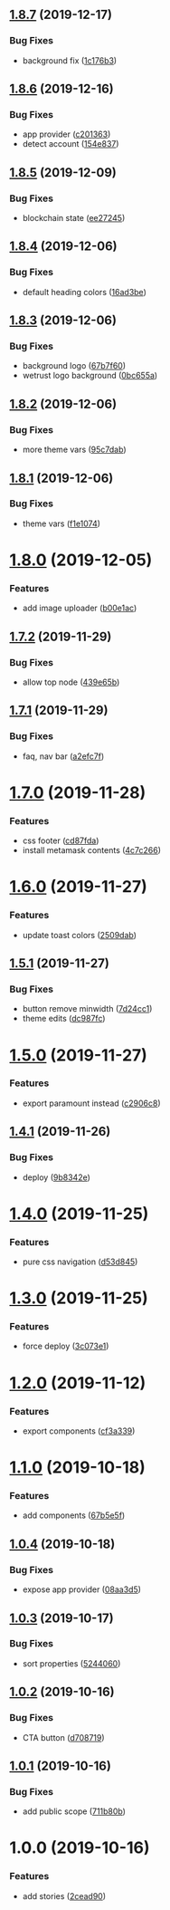 ## [1.8.7](https://github.com/WeTrustPlatform/wetrust-ui/compare/v1.8.6...v1.8.7) (2019-12-17)


### Bug Fixes

* background fix ([1c176b3](https://github.com/WeTrustPlatform/wetrust-ui/commit/1c176b3))

## [1.8.6](https://github.com/WeTrustPlatform/wetrust-ui/compare/v1.8.5...v1.8.6) (2019-12-16)


### Bug Fixes

* app provider ([c201363](https://github.com/WeTrustPlatform/wetrust-ui/commit/c201363))
* detect account ([154e837](https://github.com/WeTrustPlatform/wetrust-ui/commit/154e837))

## [1.8.5](https://github.com/WeTrustPlatform/wetrust-ui/compare/v1.8.4...v1.8.5) (2019-12-09)


### Bug Fixes

* blockchain state ([ee27245](https://github.com/WeTrustPlatform/wetrust-ui/commit/ee27245))

## [1.8.4](https://github.com/WeTrustPlatform/wetrust-ui/compare/v1.8.3...v1.8.4) (2019-12-06)


### Bug Fixes

* default heading colors ([16ad3be](https://github.com/WeTrustPlatform/wetrust-ui/commit/16ad3be))

## [1.8.3](https://github.com/WeTrustPlatform/wetrust-ui/compare/v1.8.2...v1.8.3) (2019-12-06)


### Bug Fixes

* background logo ([67b7f60](https://github.com/WeTrustPlatform/wetrust-ui/commit/67b7f60))
* wetrust logo background ([0bc655a](https://github.com/WeTrustPlatform/wetrust-ui/commit/0bc655a))

## [1.8.2](https://github.com/WeTrustPlatform/wetrust-ui/compare/v1.8.1...v1.8.2) (2019-12-06)


### Bug Fixes

* more theme vars ([95c7dab](https://github.com/WeTrustPlatform/wetrust-ui/commit/95c7dab))

## [1.8.1](https://github.com/WeTrustPlatform/wetrust-ui/compare/v1.8.0...v1.8.1) (2019-12-06)


### Bug Fixes

* theme vars ([f1e1074](https://github.com/WeTrustPlatform/wetrust-ui/commit/f1e1074))

# [1.8.0](https://github.com/WeTrustPlatform/wetrust-ui/compare/v1.7.2...v1.8.0) (2019-12-05)


### Features

* add image uploader ([b00e1ac](https://github.com/WeTrustPlatform/wetrust-ui/commit/b00e1ac))

## [1.7.2](https://github.com/WeTrustPlatform/wetrust-ui/compare/v1.7.1...v1.7.2) (2019-11-29)


### Bug Fixes

* allow top node ([439e65b](https://github.com/WeTrustPlatform/wetrust-ui/commit/439e65b))

## [1.7.1](https://github.com/WeTrustPlatform/wetrust-ui/compare/v1.7.0...v1.7.1) (2019-11-29)


### Bug Fixes

* faq, nav bar ([a2efc7f](https://github.com/WeTrustPlatform/wetrust-ui/commit/a2efc7f))

# [1.7.0](https://github.com/WeTrustPlatform/wetrust-ui/compare/v1.6.0...v1.7.0) (2019-11-28)


### Features

* css footer ([cd87fda](https://github.com/WeTrustPlatform/wetrust-ui/commit/cd87fda))
* install metamask contents ([4c7c266](https://github.com/WeTrustPlatform/wetrust-ui/commit/4c7c266))

# [1.6.0](https://github.com/WeTrustPlatform/wetrust-ui/compare/v1.5.1...v1.6.0) (2019-11-27)


### Features

* update toast colors ([2509dab](https://github.com/WeTrustPlatform/wetrust-ui/commit/2509dab))

## [1.5.1](https://github.com/WeTrustPlatform/wetrust-ui/compare/v1.5.0...v1.5.1) (2019-11-27)


### Bug Fixes

* button remove minwidth ([7d24cc1](https://github.com/WeTrustPlatform/wetrust-ui/commit/7d24cc1))
* theme edits ([dc987fc](https://github.com/WeTrustPlatform/wetrust-ui/commit/dc987fc))

# [1.5.0](https://github.com/WeTrustPlatform/wetrust-ui/compare/v1.4.1...v1.5.0) (2019-11-27)


### Features

* export paramount instead ([c2906c8](https://github.com/WeTrustPlatform/wetrust-ui/commit/c2906c8))

## [1.4.1](https://github.com/WeTrustPlatform/wetrust-ui/compare/v1.4.0...v1.4.1) (2019-11-26)


### Bug Fixes

* deploy ([9b8342e](https://github.com/WeTrustPlatform/wetrust-ui/commit/9b8342e))

# [1.4.0](https://github.com/WeTrustPlatform/wetrust-ui/compare/v1.3.0...v1.4.0) (2019-11-25)


### Features

* pure css navigation ([d53d845](https://github.com/WeTrustPlatform/wetrust-ui/commit/d53d845))

# [1.3.0](https://github.com/WeTrustPlatform/wetrust-ui/compare/v1.2.0...v1.3.0) (2019-11-25)


### Features

* force deploy ([3c073e1](https://github.com/WeTrustPlatform/wetrust-ui/commit/3c073e1))

# [1.2.0](https://github.com/WeTrustPlatform/wetrust-ui/compare/v1.1.0...v1.2.0) (2019-11-12)


### Features

* export components ([cf3a339](https://github.com/WeTrustPlatform/wetrust-ui/commit/cf3a339))

# [1.1.0](https://github.com/WeTrustPlatform/wetrust-ui/compare/v1.0.4...v1.1.0) (2019-10-18)


### Features

* add components ([67b5e5f](https://github.com/WeTrustPlatform/wetrust-ui/commit/67b5e5f))

## [1.0.4](https://github.com/WeTrustPlatform/wetrust-ui/compare/v1.0.3...v1.0.4) (2019-10-18)


### Bug Fixes

* expose app provider ([08aa3d5](https://github.com/WeTrustPlatform/wetrust-ui/commit/08aa3d5))

## [1.0.3](https://github.com/WeTrustPlatform/wetrust-ui/compare/v1.0.2...v1.0.3) (2019-10-17)


### Bug Fixes

* sort properties ([5244060](https://github.com/WeTrustPlatform/wetrust-ui/commit/5244060))

## [1.0.2](https://github.com/WeTrustPlatform/wetrust-ui/compare/v1.0.1...v1.0.2) (2019-10-16)


### Bug Fixes

* CTA button ([d708719](https://github.com/WeTrustPlatform/wetrust-ui/commit/d708719))

## [1.0.1](https://github.com/WeTrustPlatform/wetrust-ui/compare/v1.0.0...v1.0.1) (2019-10-16)


### Bug Fixes

* add public scope ([711b80b](https://github.com/WeTrustPlatform/wetrust-ui/commit/711b80b))

# 1.0.0 (2019-10-16)


### Features

* add stories ([2cead90](https://github.com/WeTrustPlatform/wetrust-ui/commit/2cead90))
